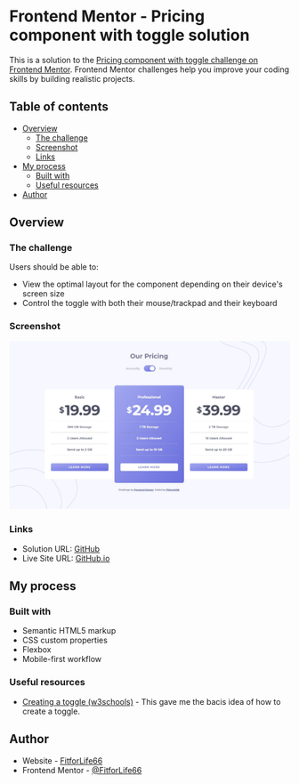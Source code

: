 # Frontend Mentor - Pricing component with toggle solution

This is a solution to the [Pricing component with toggle challenge on Frontend Mentor](https://www.frontendmentor.io/challenges/pricing-component-with-toggle-8vPwRMIC). Frontend Mentor challenges help you improve your coding skills by building realistic projects. 

## Table of contents

- [Overview](#overview)
  - [The challenge](#the-challenge)
  - [Screenshot](#screenshot)
  - [Links](#links)
- [My process](#my-process)
  - [Built with](#built-with)
  - [Useful resources](#useful-resources)
- [Author](#author)



## Overview

### The challenge

Users should be able to:

- View the optimal layout for the component depending on their device's screen size
- Control the toggle with both their mouse/trackpad and their keyboard

### Screenshot

![Screenshot](./Screenshot.jpg)


### Links

- Solution URL: [GitHub](https://github.com/FitforLife66/pricing_component_with_toggle)
- Live Site URL: [GitHub.io](https://fitforlife66.github.io/pricing_component_with_toggle/)

## My process

### Built with

- Semantic HTML5 markup
- CSS custom properties
- Flexbox
- Mobile-first workflow


### Useful resources

- [Creating a toggle (w3schools)](https://www.w3schools.com/howto/howto_css_switch.asp) - This gave me the bacis idea of how to create a toggle.


## Author

- Website - [FitforLife66](https://github.com/FitforLife66)
- Frontend Mentor - [@FitforLife66](https://www.frontendmentor.io/profile/FitforLife66)


